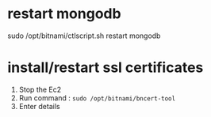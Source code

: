 # restart mongodb 
sudo /opt/bitnami/ctlscript.sh restart mongodb


# install/restart ssl certificates
1. Stop the Ec2 
2. Run command : `sudo /opt/bitnami/bncert-tool`
3. Enter details
